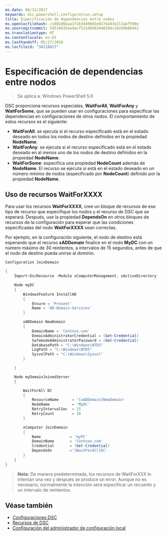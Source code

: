 ```yaml
---
ms.date: 06/12/2017
keywords: dsc,powershell,configuration,setup
title: Especificación de dependencias entre nodos
ms.openlocfilehash: c1802d6baa1f2b3449603e0374a83e213abf598e
ms.sourcegitcommit: 54534635eedacf531d8d6344019dc16a50b8b441
ms.translationtype: HT
ms.contentlocale: es-ES
ms.lasthandoff: 05/17/2018
ms.locfileid: "34218627"
---
```

# <a name="specifying-cross-node-dependencies"></a>Especificación de dependencias entre nodos

> Se aplica a: Windows PowerShell 5.0

DSC proporciona recursos especiales, **WaitForAll**, **WaitForAny** y **WaitForSome**, que se pueden usar en configuraciones para especificar las dependencias en configuraciones de otros nodos. El comportamiento de estos recursos es el siguiente:

* **WaitForAll**: se ejecuta si el recurso especificado está en el estado deseado en todos los nodos de destino definidos en la propiedad **NodeName**.
* **WaitForAny**: se ejecuta si el recurso especificado está en el estado deseado en al menos uno de los nodos de destino definidos en la propiedad **NodeName**.
* **WaitForSome**: especifica una propiedad **NodeCount** además de **NodeName**. El recurso se ejecuta si está en el estado deseado en un número mínimo de nodos (especificado por **NodeCount**) definido por la propiedad **NodeName**.

## <a name="using-waitforxxxx-resources"></a>Uso de recursos WaitForXXXX

Para usar los recursos **WaitForXXXX**, cree un bloque de recursos de ese tipo de recurso que especifique los nodos y el recurso de DSC que se esperará. Después, use la propiedad **DependsOn** en otros bloques de recursos de la configuración para esperar que las condiciones especificadas del nodo **WaitForXXXX** sean correctas.

Por ejemplo, en la configuración siguiente, el nodo de destino está esperando que el recurso **xADDomain** finalice en el nodo **MyDC** con un número máximo de 30 reintentos, a intervalos de 15 segundos, antes de que el nodo de destino pueda unirse al dominio.

```powershell
Configuration JoinDomain

{
    Import-DscResource -Module xComputerManagement, xActiveDirectory

    Node myDC
    {
        WindowsFeature InstallAD
        {
            Ensure = 'Present'
            Name = 'AD-Domain-Services'
        }

        xADDomain NewDomain
        {
            DomainName = 'Contoso.com'
            DomainAdministratorCredential = (Get-Credential)
            SafemodeAdministratorPassword = (Get-Credential)
            DatabasePath = "C:\Windows\NTDS"
            LogPath = "C:\Windows\NTDS"
            SysvolPath = "C:\Windows\Sysvol"
        }

    }

    Node myDomainJoinedServer
    {

        WaitForAll DC
        {
            ResourceName      = '[xADDomain]NewDomain'
            NodeName          = 'MyDC'
            RetryIntervalSec  = 15
            RetryCount        = 30
        }

        xComputer JoinDomain
        {
            Name             = 'myPC'
            DomainName       = 'Contoso.com'
            Credential       = (Get-Credential)
            DependsOn        ='[WaitForAll]DC'
        }
    }
}
```

>**Nota:** De manera predeterminada, los recursos de WaitForXXX lo intentan una vez y después se produce un error. Aunque no es necesario, normalmente la intención será especificar un recuento y un intervalo de reintentos.

## <a name="see-also"></a>Véase también
* [Configuraciones DSC](configurations.md)
* [Recursos de DSC](resources.md)
* [Configuración del administrador de configuración local](metaConfig.md)